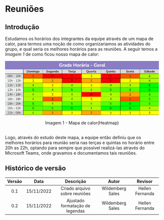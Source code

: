 # Reuniões

## Introdução
Estudamos os horários dos integrantes da equipe através de um mapa de calor, para termos uma noção de como organizariamos as atividades do grupo, e qual seria os melhores horários para as reuniões.
A seguir temos a <i>Imagem 1</i> de como ficou nosso mapa de calor:

![](./assets/heatmap.png)
<figcaption align="center">Imagem 1 - Mapa de calor(Heatmap)</figcaption>


</br>

Logo, através do estudo deste mapa, a equipe então definiu que os melhores horários para reunião seria nas terças e quintas no horário entre 20h as 22h, optando para sempre que possível realizá-las através do Microsoft Teams, onde gravamos e documentamos tais reuniões.

## Histórico de versão
| Versão | Data | Descrição  | Autor        | Revisor |
| :-----: | :----: | :----------: | :------------: | :--------: |
| 0.1 | 15/11/2022 | Criado arquivo sobre reuniões | Wildemberg Sales | Hellen Fernanda |
| 0.2 | 15/11/2022 | Ajustado formatação de legendas | Wildemberg Sales | Hellen Fernanda |